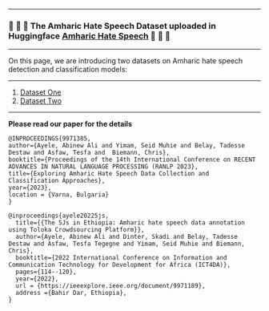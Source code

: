 ----
###  :tada: :tada:  :tada: The Amharic Hate Speech Dataset uploaded in Huggingface [Amharic Hate Speech](https://huggingface.co/datasets/uhhlt/amharichatespeechranlp) :tada: :tada: :tada:  

----

On this page, we are introducing two datasets on Amharic hate speech detection and classification models:

----
1. [Dataset One](Data/RANLP2023)
1. [Dataset Two](Data/ICT4DA)
----
**Please read our paper for the details**

```
@INPROCEEDINGS{9971385,  
author={Ayele, Abinew Ali and Yimam, Seid Muhie and Belay, Tadesse Destaw and Asfaw, Tesfa and  Biemann, Chris},  
booktitle={Proceedings of the 14th International Conference on RECENT ADVANCES IN NATURAL LANGUAGE PROCESSING (RANLP 2023},   
title={Exploring Amharic Hate Speech Data Collection and Classification Approaches},   
year={2023},    
location = {Varna, Bulgaria}
}
```


```
@inproceedings{ayele20225js,
  title={{The 5Js in Ethiopia: Amharic hate speech data annotation using Toloka Crowdsourcing Platform}},
  author={Ayele, Abinew Ali and Dinter, Skadi and Belay, Tadesse Destaw and Asfaw, Tesfa Tegegne and Yimam, Seid Muhie and Biemann, Chris},
  booktitle={2022 International Conference on Information and Communication Technology for Development for Africa (ICT4DA)},
  pages={114--120},
  year={2022},
  url = {https://ieeexplore.ieee.org/document/9971189},
  address ={Bahir Dar, Ethiopia},
}
```
